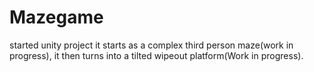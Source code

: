 # Mazegame
started unity project
it starts as a complex third person maze(work in progress), it then turns into a tilted wipeout platform(Work in progress).
